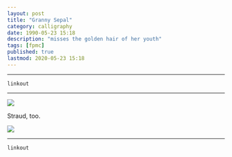 ```yaml
---
layout: post
title: "Granny Sepal"
category: calligraphy
date: 1990-05-23 15:18
description: "misses the golden hair of her youth"
tags: [fpmc]
published: true
lastmod: 2020-05-23 15:18
---
```


*****

`linkout`

*****

<img src="{{ site.url }}/assets/img/ca40.jpg" />

Straud, too.

<img src="{{ site.url }}/assets/img/ca41.jpg" />


*****
`linkout`
